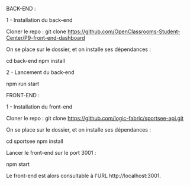 BACK-END : 

1 - Installation du back-end

Cloner le repo : git clone https://github.com/OpenClassrooms-Student-Center/P9-front-end-dashboard

On se place sur le dossier, et on installe ses dépendances :

cd back-end
npm install

2 - Lancement du back-end

npm run start

FRONT-END :

1 - Installation du front-end

Cloner le repo : git clone https://github.com/logic-fabric/sportsee-api.git

On se place sur le dossier, et on installe ses dépendances :

cd sportsee
npm install

Lancer le front-end sur le port 3001 :

npm start

Le front-end est alors consultable à l'URL http://localhost:3001. 
